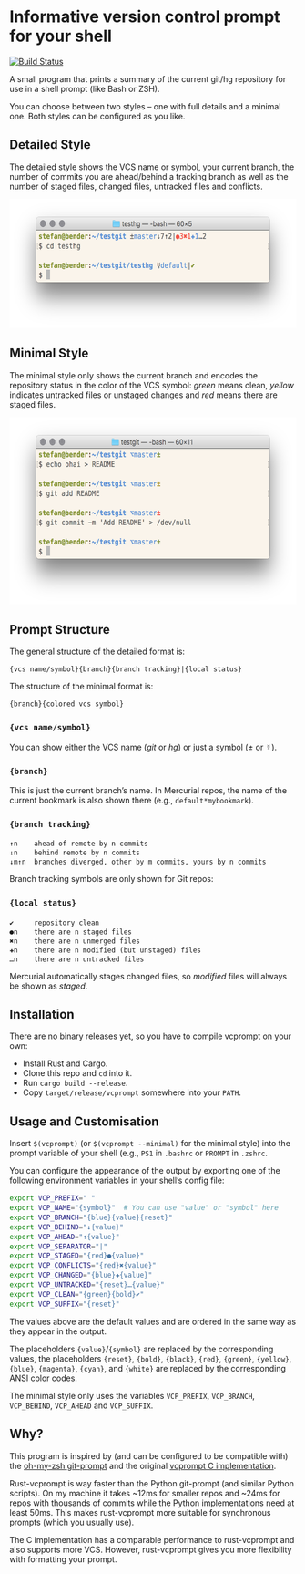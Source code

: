 Informative version control prompt for your shell
=================================================

[![Build Status](https://travis-ci.org/sscherfke/rust-vcprompt.svg?branch=master)](https://travis-ci.org/sscherfke/rust-vcprompt)

A small program that prints a summary of the current git/hg repository for use
in a shell prompt (like Bash or ZSH).

You can choose between two styles – one with full details and a minimal one.
Both styles can be configured as you like.


## Detailed Style

The detailed style shows the VCS name or symbol, your current branch, the
number of commits you are ahead/behind a tracking branch as well as the number
of staged files, changed files, untracked files and conflicts.

<img src="vcprompt-detailed.png" width="602" height="226" alt="vcprompt’s detailed style">


## Minimal Style

The minimal style only shows the current branch and encodes the repository
status in the color of the VCS symbol: *green* means clean, *yellow* indicates
untracked files or unstaged changes and *red* means there are staged files.

<img src="vcprompt-minimal.png" width="602" height="328" alt="vcprompt’s minimal style">


## Prompt Structure

The general structure of the detailed format is:
```
{vcs name/symbol}{branch}{branch tracking}|{local status}
```
The structure of the minimal format is:
```
{branch}{colored vcs symbol}
```

### `{vcs name/symbol}`

You can show either the VCS name (*git* or *hg*) or just a symbol (*±* or
*☿*).

### `{branch}`

This is just the current branch’s name.  In Mercurial repos, the name of the
current bookmark is also shown there (e.g., `default*mybookmark`).

### `{branch tracking}`

```
↑n    ahead of remote by n commits
↓n    behind remote by n commits
↓m↑n  branches diverged, other by m commits, yours by n commits
```

Branch tracking symbols are only shown for Git repos:

### `{local status}`

```
✔     repository clean
●n    there are n staged files
✖n    there are n unmerged files
✚n    there are n modified (but unstaged) files
…n    there are n untracked files
```

Mercurial automatically stages changed files, so *modified* files will always
be shown as *staged*.

## Installation

There are no binary releases yet, so you have to compile vcprompt on your own:

- Install Rust and Cargo.
- Clone this repo and `cd` into it.
- Run `cargo build --release`.
- Copy `target/release/vcprompt` somewhere into your `PATH`.


## Usage and Customisation

Insert `$(vcprompt)` (or `$(vcprompt --minimal)` for the minimal style) into
the prompt variable of your shell (e.g., `PS1` in `.bashrc` or `PROMPT` in
`.zshrc`.

You can configure the appearance of the output by exporting one of the
following environment variables in your shell’s config file:

```bash
export VCP_PREFIX=" "
export VCP_NAME="{symbol}"  # You can use "value" or "symbol" here
export VCP_BRANCH="{blue}{value}{reset}"
export VCP_BEHIND="↓{value}"
export VCP_AHEAD="↑{value}"
export VCP_SEPARATOR="|"
export VCP_STAGED="{red}●{value}"
export VCP_CONFLICTS="{red}✖{value}"
export VCP_CHANGED="{blue}✚{value}"
export VCP_UNTRACKED="{reset}…{value}"
export VCP_CLEAN="{green}{bold}✔"
export VCP_SUFFIX="{reset}"
```

The values above are the default values and are ordered in the same
way as they appear in the output.

The placeholders `{value}`/`{symbol}` are replaced by the corresponding values,
the placeholders `{reset}`, `{bold}`, `{black}`, `{red}`, `{green}`,
`{yellow}`, `{blue}`, `{magenta}`, `{cyan}`, and `{white}` are replaced by the
corresponding ANSI color codes.

The minimal style only uses the variables `VCP_PREFIX`, `VCP_BRANCH`,
`VCP_BEHIND`, `VCP_AHEAD` and `VCP_SUFFIX`.


## Why?

This program is inspired by (and can be configured to be compatible with) the
[oh-my-zsh
git-prompt](https://github.com/robbyrussell/oh-my-zsh/tree/master/plugins/git-prompt)
and the original [vcprompt
C implementation](https://bitbucket.org/gward/vcprompt).

Rust-vcprompt is way faster than the Python git-prompt (and similar Python
scripts).  On my machine it takes ~12ms for smaller repos and ~24ms for repos
with thousands of commits while the Python implementations need at least 50ms.
This makes rust-vcprompt more suitable for synchronous prompts (which you
usually use).

The C implementation has a comparable performance to rust-vcprompt and also
supports more VCS.  However, rust-vcprompt gives you more flexibility with
formatting your prompt.
